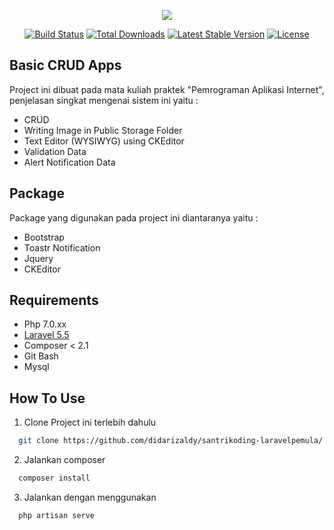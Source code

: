 <p align="center"><img src="https://laravel.com/assets/img/components/logo-laravel.svg"></p>

<p align="center">
<a href="https://travis-ci.org/laravel/framework"><img src="https://travis-ci.org/laravel/framework.svg" alt="Build Status"></a>
<a href="https://packagist.org/packages/laravel/framework"><img src="https://poser.pugx.org/laravel/framework/d/total.svg" alt="Total Downloads"></a>
<a href="https://packagist.org/packages/laravel/framework"><img src="https://poser.pugx.org/laravel/framework/v/stable.svg" alt="Latest Stable Version"></a>
<a href="https://packagist.org/packages/laravel/framework"><img src="https://poser.pugx.org/laravel/framework/license.svg" alt="License"></a>
</p>

## Basic CRUD Apps

Project ini dibuat pada mata kuliah praktek "Pemrograman Aplikasi Internet", penjelasan singkat mengenai sistem ini yaitu :

- CRUD
- Writing Image in Public Storage Folder
- Text Editor (WYSIWYG) using CKEditor
- Validation Data
- Alert Notification Data

## Package

Package yang digunakan pada project ini diantaranya yaitu :

- Bootstrap
- Toastr Notification
- Jquery
- CKEditor

## Requirements

- Php 7.0.xx
- [Laravel 5.5](https://laravel.com/docs/5.5/)
- Composer < 2.1
- Git Bash
- Mysql

## How To Use

1. Clone Project ini terlebih dahulu

```bash
  git clone https://github.com/didarizaldy/santrikoding-laravelpemula/
```

2. Jalankan composer

```bash
  composer install
```
3. Jalankan dengan menggunakan

```php
  php artisan serve
```
